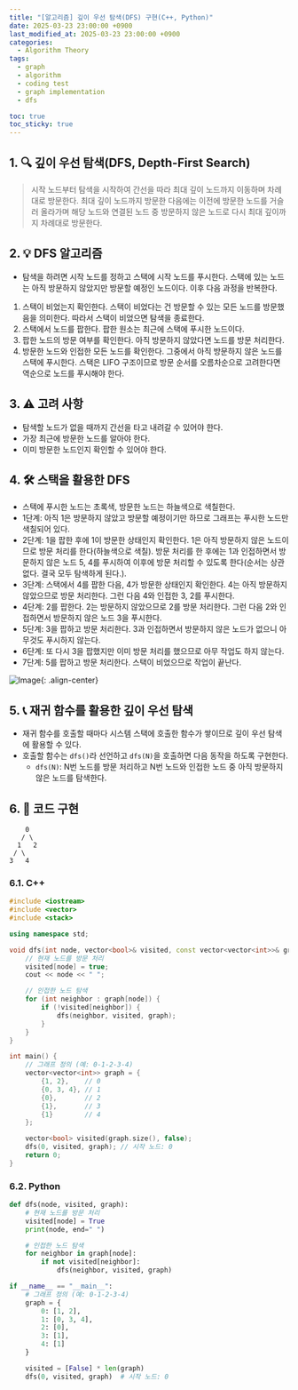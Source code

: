 ```yaml
---
title: "[알고리즘] 깊이 우선 탐색(DFS) 구현(C++, Python)"
date: 2025-03-23 23:00:00 +0900
last_modified_at: 2025-03-23 23:00:00 +0900
categories:
  - Algorithm Theory
tags:
  - graph
  - algorithm
  - coding test
  - graph implementation
  - dfs

toc: true
toc_sticky: true
---
```


## 1. 🔍 깊이 우선 탐색(DFS, Depth-First Search)

> 시작 노드부터 탐색을 시작하여 간선을 따라 최대 깊이 노드까지 이동하며 차례대로 방문한다. 최대 깊이 노드까지 방문한 다음에는 이전에 방문한 노드를 거슬러 올라가며 해당 노드와 연결된 노드 중 방문하지 않은 노드로 다시 최대 깊이까지 차례대로 방문한다.

## 2. 💡 DFS 알고리즘

- 탐색을 하려면 시작 노드를 정하고 스택에 시작 노드를 푸시한다. 스택에 있는 노드는 아직 방문하지 않았지만 방문할 예정인 노드이다. 이후 다음 과정을 반복한다.

1. 스택이 비었는지 확인한다. 스택이 비었다는 건 방문할 수 있는 모든 노드를 방문했음을 의미한다. 따라서 스택이 비었으면 탐색을 종료한다.
2. 스택에서 노드를 팝한다. 팝한 원소는 최근에 스택에 푸시한 노드이다.
3. 팝한 노드의 방문 여부를 확인한다. 아직 방문하지 않았다면 노드를 방문 처리한다.
4. 방문한 노드와 인접한 모든 노드를 확인한다. 그중에서 아직 방문하지 않은 노드를 스택에 푸시한다. 스택은 LIFO 구조이므로 방문 순서를 오름차순으로 고려한다면 역순으로 노드를 푸시해야 한다.

## 3. ⚠️ 고려 사항

- 탐색할 노드가 없을 때까지 간선을 타고 내려갈 수 있어야 한다.
- 가장 최근에 방문한 노드를 알아야 한다.
- 이미 방문한 노드인지 확인할 수 있어야 한다.

## 4. 🛠️ 스택을 활용한 DFS

- 스택에 푸시한 노드는 초록색, 방문한 노드는 하늘색으로 색칠한다.
- 1단계: 아직 1은 방문하지 않았고 방문할 예정이기만 하므로 그래프는 푸시한 노드만 색칠되어 있다.
- 2단계: 1을 팝한 후에 1이 방문한 상태인지 확인한다. 1은 아직 방문하지 않은 노드이므로 방문 처리를 한다(하늘색으로 색칠). 방문 처리를 한 후에는 1과 인접하면서 방문하지 않은 노드 5, 4를 푸시하여 이후에 방문 처리할 수 있도록 한다(순서는 상관 없다. 결국 모두 탐색하게 된다.).
- 3단계: 스택에서 4를 팝한 다음, 4가 방문한 상태인지 확인한다. 4는 아직 방문하지 않았으므로 방문 처리한다. 그런 다음 4와 인접한 3, 2를 푸시한다.
- 4단계: 2를 팝한다. 2는 방문하지 않았으므로 2를 방문 처리한다. 그런 다음 2와 인접하면서 방문하지 않은 노드 3을 푸시한다.
- 5단계: 3을 팝하고 방문 처리한다. 3과 인접하면서 방문하지 않은 노드가 없으니 아무것도 푸시하지 않는다.
- 6단계: 또 다시 3을 팝했지만 이미 방문 처리를 했으므로 아무 작업도 하지 않는다.
- 7단계: 5를 팝하고 방문 처리한다. 스택이 비었으므로 작업이 끝난다.

![Image](https://github.com/user-attachments/assets/12d4ade9-bb53-4045-adb3-ecf236d4dc00){: .align-center}

## 5. 📞 재귀 함수를 활용한 깊이 우선 탐색

- 재귀 함수를 호출할 때마다 시스템 스택에 호출한 함수가 쌓이므로 깊이 우선 탐색에 활용할 수 있다.
- 호출할 함수는 `dfs()`라 선언하고 `dfs(N)`을 호출하면 다음 동작을 하도록 구현한다.
	- `dfs(N)`: N번 노드를 방문 처리하고 N번 노드와 인접한 노드 중 아직 방문하지 않은 노드를 탐색한다.

## 6. 📝 코드 구현

```
    0
   / \
  1   2
 / \
3   4
```

### 6.1. C++

```cpp
#include <iostream>
#include <vector>
#include <stack>

using namespace std;

void dfs(int node, vector<bool>& visited, const vector<vector<int>>& graph) {
    // 현재 노드를 방문 처리
    visited[node] = true;
    cout << node << " ";

    // 인접한 노드 탐색
    for (int neighbor : graph[node]) {
        if (!visited[neighbor]) {
            dfs(neighbor, visited, graph);
        }
    }
}

int main() {
    // 그래프 정의 (예: 0-1-2-3-4)
    vector<vector<int>> graph = {
        {1, 2},    // 0
        {0, 3, 4}, // 1
        {0},       // 2
        {1},       // 3
        {1}        // 4
    };

    vector<bool> visited(graph.size(), false);
    dfs(0, visited, graph); // 시작 노드: 0
    return 0;
}
```

### 6.2. Python

```python
def dfs(node, visited, graph):
    # 현재 노드를 방문 처리
    visited[node] = True
    print(node, end=" ")

    # 인접한 노드 탐색
    for neighbor in graph[node]:
        if not visited[neighbor]:
            dfs(neighbor, visited, graph)

if __name__ == "__main__":
    # 그래프 정의 (예: 0-1-2-3-4)
    graph = {
        0: [1, 2],
        1: [0, 3, 4],
        2: [0],
        3: [1],
        4: [1]
    }

    visited = [False] * len(graph)
    dfs(0, visited, graph)  # 시작 노드: 0
```
